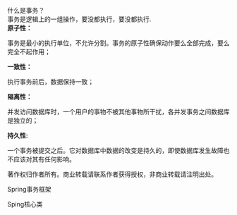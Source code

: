 什么是事务？  
   事务是逻辑上的一组操作，要没都执行，要没都执行.  
**原子性：**

 事务是最小的执行单位，不允许分割。事务的原子性确保动作要么全部完成，要么完全不起作用；

**一致性：**

 执行事务前后，数据保持一致；

**隔离性：**

 并发访问数据库时，一个用户的事物不被其他事物所干扰，各并发事务之间数据库是独立的；

**持久性:**

 一个事务被提交之后。它对数据库中数据的改变是持久的，即使数据库发生故障也不应该对其有任何影响。



著作权归作者所有。商业转载请联系作者获得授权，非商业转载请注明出处。

Spring事务框架

Sping核心类

 



